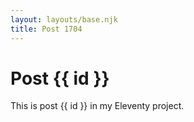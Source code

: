 ```yaml
---
layout: layouts/base.njk
title: Post 1704
---
```


# Post {{ id }}

This is post {{ id }} in my Eleventy project.

